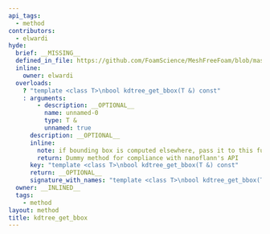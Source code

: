 ```yaml
---
api_tags:
  - method
contributors:
  - elwardi
hyde:
  brief: __MISSING__
  defined_in_file: https://github.com/FoamScience/MeshFreeFoam/blob/master/src/meshfree/https:/github.com/FoamScience/MeshFreeFoam/blob/master/src/meshfree/https:/github.com/FoamScience/MeshFreeFoam/blob/master/src/meshfree/kdTrees/nanoflannKDTree/nanoflannKDTree.H
  inline:
    owner: elwardi
  overloads:
    ? "template <class T>\nbool kdtree_get_bbox(T &) const"
    : arguments:
        - description: __OPTIONAL__
          name: unnamed-0
          type: T &
          unnamed: true
      description: __OPTIONAL__
      inline:
        note: if bounding box is computed elsewhere, pass it to this function
        return: Dummy method for compliance with nanoflann's API
      key: "template <class T>\nbool kdtree_get_bbox(T &) const"
      return: __OPTIONAL__
      signature_with_names: "template <class T>\nbool kdtree_get_bbox(T &) const"
  owner: __INLINED__
  tags:
    - method
layout: method
title: kdtree_get_bbox
---
```

